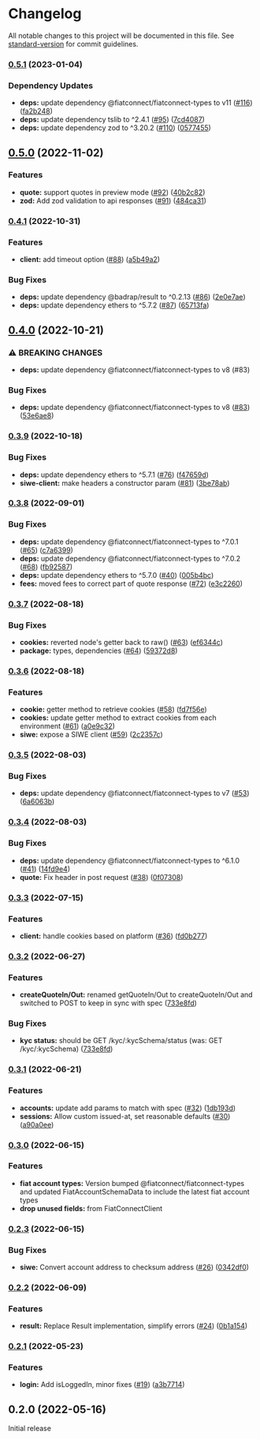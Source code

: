 # Changelog

All notable changes to this project will be documented in this file. See [standard-version](https://github.com/conventional-changelog/standard-version) for commit guidelines.

### [0.5.1](https://github.com/fiatconnect/fiatconnect-sdk/compare/v0.5.0...v0.5.1) (2023-01-04)


### Dependency Updates

* **deps:** update dependency @fiatconnect/fiatconnect-types to v11 ([#116](https://github.com/fiatconnect/fiatconnect-sdk/issues/116)) ([fa2b248](https://github.com/fiatconnect/fiatconnect-sdk/commit/fa2b248f0eead058074baf0500fcad5ba14815c2))
* **deps:** update dependency tslib to ^2.4.1 ([#95](https://github.com/fiatconnect/fiatconnect-sdk/issues/95)) ([7cd4087](https://github.com/fiatconnect/fiatconnect-sdk/commit/7cd40877aecf7bc1c6edf1264adb3ed10727537f))
* **deps:** update dependency zod to ^3.20.2 ([#110](https://github.com/fiatconnect/fiatconnect-sdk/issues/110)) ([0577455](https://github.com/fiatconnect/fiatconnect-sdk/commit/0577455cc36324990795c4adbcfb41d2f8671495))

## [0.5.0](https://github.com/fiatconnect/fiatconnect-sdk/compare/v0.4.1...v0.5.0) (2022-11-02)


### Features

* **quote:** support quotes in preview mode ([#92](https://github.com/fiatconnect/fiatconnect-sdk/issues/92)) ([40b2c82](https://github.com/fiatconnect/fiatconnect-sdk/commit/40b2c82cfcd42f227682c3cf4f6893c214c9fa6b))
* **zod:** Add zod validation to api responses ([#91](https://github.com/fiatconnect/fiatconnect-sdk/issues/91)) ([484ca31](https://github.com/fiatconnect/fiatconnect-sdk/commit/484ca311275774cf855f1941e2703a81c0275e0d))

### [0.4.1](https://github.com/fiatconnect/fiatconnect-sdk/compare/v0.4.0...v0.4.1) (2022-10-31)


### Features

* **client:** add timeout option ([#88](https://github.com/fiatconnect/fiatconnect-sdk/issues/88)) ([a5b49a2](https://github.com/fiatconnect/fiatconnect-sdk/commit/a5b49a2acd074183615aea6b7cc24ef1b0bd1ecb))


### Bug Fixes

* **deps:** update dependency @badrap/result to ^0.2.13 ([#86](https://github.com/fiatconnect/fiatconnect-sdk/issues/86)) ([2e0e7ae](https://github.com/fiatconnect/fiatconnect-sdk/commit/2e0e7ae853ae10f361cc8854885f3d0ba9d04731))
* **deps:** update dependency ethers to ^5.7.2 ([#87](https://github.com/fiatconnect/fiatconnect-sdk/issues/87)) ([65713fa](https://github.com/fiatconnect/fiatconnect-sdk/commit/65713fa81a9ecc856215ef6b1b2e6688529523b5))

## [0.4.0](https://github.com/fiatconnect/fiatconnect-sdk/compare/v0.3.9...v0.4.0) (2022-10-21)


### ⚠ BREAKING CHANGES

* **deps:** update dependency @fiatconnect/fiatconnect-types to v8 (#83)

### Bug Fixes

* **deps:** update dependency @fiatconnect/fiatconnect-types to v8 ([#83](https://github.com/fiatconnect/fiatconnect-sdk/issues/83)) ([53e6ae8](https://github.com/fiatconnect/fiatconnect-sdk/commit/53e6ae88a45cf6e92684e9db42711e348c186caa))

### [0.3.9](https://github.com/fiatconnect/fiatconnect-sdk/compare/v0.3.8...v0.3.9) (2022-10-18)


### Bug Fixes

* **deps:** update dependency ethers to ^5.7.1 ([#76](https://github.com/fiatconnect/fiatconnect-sdk/issues/76)) ([f47659d](https://github.com/fiatconnect/fiatconnect-sdk/commit/f47659d664d92fbaa6b4a5e9e0a82d640131f530))
* **siwe-client:** make headers a constructor param ([#81](https://github.com/fiatconnect/fiatconnect-sdk/issues/81)) ([3be78ab](https://github.com/fiatconnect/fiatconnect-sdk/commit/3be78ab1d505b22b67d15fb24060e079122d790f))

### [0.3.8](https://github.com/fiatconnect/fiatconnect-sdk/compare/v0.3.7...v0.3.8) (2022-09-01)


### Bug Fixes

* **deps:** update dependency @fiatconnect/fiatconnect-types to ^7.0.1 ([#65](https://github.com/fiatconnect/fiatconnect-sdk/issues/65)) ([c7a6399](https://github.com/fiatconnect/fiatconnect-sdk/commit/c7a6399cf43c88754b01b2922f257d4acb1175d0))
* **deps:** update dependency @fiatconnect/fiatconnect-types to ^7.0.2 ([#68](https://github.com/fiatconnect/fiatconnect-sdk/issues/68)) ([fb92587](https://github.com/fiatconnect/fiatconnect-sdk/commit/fb925875ebfbb4b9f3cf9a3c60c41f189390bc18))
* **deps:** update dependency ethers to ^5.7.0 ([#40](https://github.com/fiatconnect/fiatconnect-sdk/issues/40)) ([005b4bc](https://github.com/fiatconnect/fiatconnect-sdk/commit/005b4bc28e51ae6d58ae04cdc0ea85804f6b40fc))
* **fees:** moved fees to correct part of quote response ([#72](https://github.com/fiatconnect/fiatconnect-sdk/issues/72)) ([e3c2260](https://github.com/fiatconnect/fiatconnect-sdk/commit/e3c2260da179672775b4401134876814134146ef))

### [0.3.7](https://github.com/fiatconnect/fiatconnect-sdk/compare/v0.3.6...v0.3.7) (2022-08-18)


### Bug Fixes

* **cookies:** reverted node's getter back to raw() ([#63](https://github.com/fiatconnect/fiatconnect-sdk/issues/63)) ([ef6344c](https://github.com/fiatconnect/fiatconnect-sdk/commit/ef6344c3e4ae178b90c1eb62ca51adbf739b5c10))
* **package:** types, dependencies ([#64](https://github.com/fiatconnect/fiatconnect-sdk/issues/64)) ([59372d8](https://github.com/fiatconnect/fiatconnect-sdk/commit/59372d875a62ca84624111c7002b6580cc982e04))

### [0.3.6](https://github.com/fiatconnect/fiatconnect-sdk/compare/v0.3.5...v0.3.6) (2022-08-18)


### Features

* **cookie:** getter method to retrieve cookies ([#58](https://github.com/fiatconnect/fiatconnect-sdk/issues/58)) ([fd7f56e](https://github.com/fiatconnect/fiatconnect-sdk/commit/fd7f56e7757defc3d8636c07ba167298a30f6afb))
* **cookies:** update getter method to extract cookies from each environment ([#61](https://github.com/fiatconnect/fiatconnect-sdk/issues/61)) ([a0e9c32](https://github.com/fiatconnect/fiatconnect-sdk/commit/a0e9c322bc4a78d9f0be76575185a742d9f26f03))
* **siwe:** expose a SIWE client ([#59](https://github.com/fiatconnect/fiatconnect-sdk/issues/59)) ([2c2357c](https://github.com/fiatconnect/fiatconnect-sdk/commit/2c2357cafef206fd98c183d508938cb9113d2b2b))

### [0.3.5](https://github.com/fiatconnect/fiatconnect-sdk/compare/v0.3.4...v0.3.5) (2022-08-03)


### Bug Fixes

* **deps:** update dependency @fiatconnect/fiatconnect-types to v7 ([#53](https://github.com/fiatconnect/fiatconnect-sdk/issues/53)) ([6a6063b](https://github.com/fiatconnect/fiatconnect-sdk/commit/6a6063bd2cce60a5ee7bb0ff4ec67d0cefd4f28b))

### [0.3.4](https://github.com/fiatconnect/fiatconnect-sdk/compare/v0.3.3...v0.3.4) (2022-08-03)


### Bug Fixes

* **deps:** update dependency @fiatconnect/fiatconnect-types to ^6.1.0 ([#41](https://github.com/fiatconnect/fiatconnect-sdk/issues/41)) ([14fd9e4](https://github.com/fiatconnect/fiatconnect-sdk/commit/14fd9e4752bfeebb5a975a2ab1788a0a7d8c3244))
* **quote:** Fix header in post request ([#38](https://github.com/fiatconnect/fiatconnect-sdk/issues/38)) ([0f07308](https://github.com/fiatconnect/fiatconnect-sdk/commit/0f07308748cf8f1b5cb9b7e6d1858df0c7d3a5ba))

### [0.3.3](https://github.com/fiatconnect/fiatconnect-sdk/compare/v0.3.2...v0.3.3) (2022-07-15)


### Features

* **client:** handle cookies based on platform ([#36](https://github.com/fiatconnect/fiatconnect-sdk/issues/36)) ([fd0b277](https://github.com/fiatconnect/fiatconnect-sdk/commit/fd0b2774e1a655b5c23441b46ff25843cf4ad240))

### [0.3.2](https://github.com/fiatconnect/fiatconnect-sdk/compare/v0.3.1...v0.3.2) (2022-06-27)

### Features

* **createQuoteIn/Out:** renamed getQuoteIn/Out to createQuoteIn/Out and switched to POST to keep in sync with spec ([733e8fd](https://github.com/fiatconnect/fiatconnect-sdk/commit/733e8fd874dc805a88d96d07472bfdf999ca4c6b))

### Bug Fixes

* **kyc status:** should be GET /kyc/:kycSchema/status (was: GET /kyc/:kycSchema) ([733e8fd](https://github.com/fiatconnect/fiatconnect-sdk/commit/733e8fd874dc805a88d96d07472bfdf999ca4c6b))


### [0.3.1](https://github.com/fiatconnect/fiatconnect-sdk/compare/v0.3.0...v0.3.1) (2022-06-21)


### Features

* **accounts:** update add params to match with spec ([#32](https://github.com/fiatconnect/fiatconnect-sdk/issues/32)) ([1db193d](https://github.com/fiatconnect/fiatconnect-sdk/commit/1db193d217ab371b2507df0f0bee3deab222ea3f))
* **sessions:** Allow custom issued-at, set reasonable defaults ([#30](https://github.com/fiatconnect/fiatconnect-sdk/issues/30)) ([a90a0ee](https://github.com/fiatconnect/fiatconnect-sdk/commit/a90a0eec9dddfa56a306a183960c32817f677599))

### [0.3.0](https://github.com/fiatconnect/fiatconnect-sdk/compare/v0.2.3...v0.3.0) (2022-06-15)


### Features

* **fiat account types:** Version bumped @fiatconnect/fiatconnect-types and updated FiatAccountSchemaData to include the latest fiat account types
* **drop unused fields:** from FiatConnectClient

### [0.2.3](https://github.com/fiatconnect/fiatconnect-sdk/compare/v0.2.2...v0.2.3) (2022-06-15)


### Bug Fixes

* **siwe:** Convert account address to checksum address ([#26](https://github.com/fiatconnect/fiatconnect-sdk/issues/26)) ([0342df0](https://github.com/fiatconnect/fiatconnect-sdk/commit/0342df03c4ad7aa0493275eec7d2bb87823aaeb5))

### [0.2.2](https://github.com/fiatconnect/fiatconnect-sdk/compare/v0.2.1...v0.2.2) (2022-06-09)


### Features

* **result:** Replace Result implementation, simplify errors ([#24](https://github.com/fiatconnect/fiatconnect-sdk/issues/24)) ([0b1a154](https://github.com/fiatconnect/fiatconnect-sdk/commit/0b1a1549f0e7a895367c17683ceb62e4f5f49680))

### [0.2.1](https://github.com/fiatconnect/fiatconnect-sdk/compare/v0.2.0...v0.2.1) (2022-05-23)


### Features

* **login:** Add isLoggedIn, minor fixes ([#19](https://github.com/fiatconnect/fiatconnect-sdk/issues/19)) ([a3b7714](https://github.com/fiatconnect/fiatconnect-sdk/commit/a3b7714c36d316877427db35cee33361051f8d56))

## 0.2.0 (2022-05-16)

Initial release
